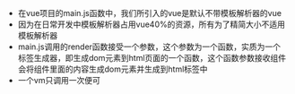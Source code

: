 + 在vue项目的main.js函数中，我们所引入的vue是默认不带模板解析器的vue
+ 因为在日常开发中模板解析器占用vue40%的资源，所有为了精简大小不适用模板解析器
+ main.js调用的render函数接受一个参数，这个参数为一个函数，实质为一个标签生成器，即生成dom元素到html页面的一个函数，这个函数参数接收组件会将组件里面的内容生成dom元素并生成到html标签中
+ 一个vm只调用一次便可